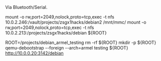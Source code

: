Via Bluetooth/Serial.

mount -o rw,port=2049,nolock,proto=tcp,exec -t nfs 10.0.2.246:/vault/projects/zsgx1hacks/debian2 /mnt/mmc/
mount -o rw,port=2049,nolock,proto=tcp,exec -t nfs 10.0.2.213:/projects/zsgx1hacks/debian ${ROOT}



ROOT=/projects/debian_armel_testing
rm -rf ${ROOT}
mkdir -p ${ROOT}
qemu-debootstrap --foreign --arch=armel testing ${ROOT} http://10.0.0.20:3142/debian



# 

